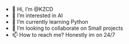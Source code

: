 - 👋 Hi, I’m @KZCD
- 👀 I’m interested in AI
- 🌱 I’m currently learning Python
- 💞️ I’m looking to collaborate on Small projects
- 📫 How to reach me? Honestly im on 24/7

<!---
KZCD/KZCD is a ✨ special ✨ repository because its `README.md` (this file) appears on your GitHub profile.
You can click the Preview link to take a look at your changes.
--->
